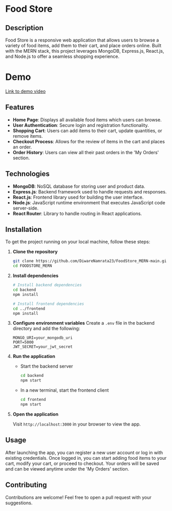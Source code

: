 # Food Store

## Description
Food Store is a responsive web application that allows users to browse a variety of food items, add them to their cart, and place orders online. Built with the MERN stack, this project leverages MongoDB, Express.js, React.js, and Node.js to offer a seamless shopping experience.

# Demo
[Link to demo video](https://drive.google.com/file/d/1xLYGNRmkYu3feHFxaW6ZSHlPigx_mFPu/view?usp=sharing)

## Features

- **Home Page**: Displays all available food items which users can browse.
- **User Authentication**: Secure login and registration functionality.
- **Shopping Cart**: Users can add items to their cart, update quantities, or remove items.
- **Checkout Process**: Allows for the review of items in the cart and places an order.
- **Order History**: Users can view all their past orders in the 'My Orders' section.

## Technologies

- **MongoDB**: NoSQL database for storing user and product data.
- **Express.js**: Backend framework used to handle requests and responses.
- **React.js**: Frontend library used for building the user interface.
- **Node.js**: JavaScript runtime environment that executes JavaScript code server-side.
- **React Router**: Library to handle routing in React applications.

## Installation

To get the project running on your local machine, follow these steps:

1. **Clone the repository**
   ```bash
   git clone https://github.com/DiwareNamrata23/FoodStore_MERN-main.git
   cd FOODSTORE_MERN
   ```

2. **Install dependencies**
   ```bash
   # Install backend dependencies
   cd backend
   npm install

   # Install frontend dependencies
   cd ../frontend
   npm install
   ```

3. **Configure environment variables**
   Create a `.env` file in the backend directory and add the following:
   ```
   MONGO_URI=your_mongodb_uri
   PORT=5000
   JWT_SECRET=your_jwt_secret
   ```

4. **Run the application**
   - Start the backend server
     ```bash
     cd backend
     npm start
     ```
   - In a new terminal, start the frontend client
     ```bash
     cd frontend
     npm start
     ```

5. **Open the application**

   Visit `http://localhost:3000` in your browser to view the app.

## Usage

After launching the app, you can register a new user account or log in with existing credentials. Once logged in, you can start adding food items to your cart, modify your cart, or proceed to checkout. Your orders will be saved and can be viewed anytime under the 'My Orders' section.

## Contributing

Contributions are welcome! Feel free to open a pull request with your suggestions.
